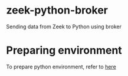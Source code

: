 # zeek-python-broker
Sending data from Zeek to Python using broker

# Preparing environment
To prepare python environment, refer to [here](https://drkeithjones.com/index.php/2023/03/11/how-to-connect-zeek-to-python/)


